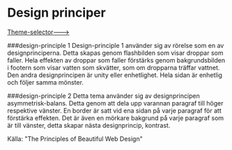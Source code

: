 Design principer
===============
[Theme-selector--->](../htdocs/theme-selector)

###design-principle 1
Design-principle 1 använder sig av rörelse som en av designprinciperna. Detta skapas
genom flashbilden som visar droppar som faller. Hela effekten av droppar som faller
förstärks genom bakgrundsbilden i footern som visar vatten som skvätter, som om
dropparna träffar vattnet. Den andra designprincipen är unity eller enhetlighet.
Hela sidan är enhetlig och följer samma mönster.

###design-principle 2
Detta tema använder sig av designprincipen asymmetrisk-balans. Detta genom att
dela upp varannan paragraf till höger respektive vänster. En border är satt vid
ena sidan på varje paragraf för att förstärka effekten. Det är även en mörkare
bakgrund på varje paragraf som är till vänster, detta skapar nästa designprincip,
kontrast.

Källa:
"The Principles of Beautiful Web Design"

